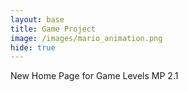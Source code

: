 ```yaml
---
layout: base
title: Game Project
image: /images/mario_animation.png
hide: true
---
```


New Home Page for Game Levels MP 2.1
